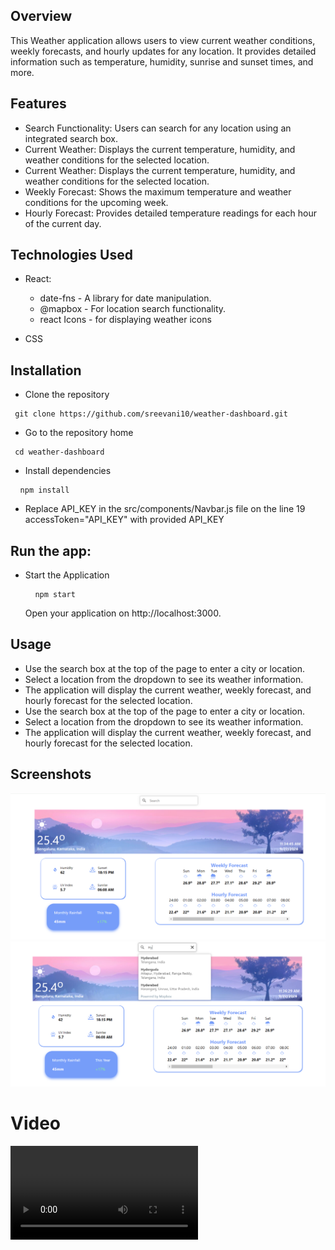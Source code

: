 ## Overview

This Weather application allows users to view current weather conditions, weekly forecasts, and hourly updates for any location. It provides detailed information such as temperature, humidity, sunrise and sunset times, and more.

## Features

- Search Functionality: Users can search for any location using an integrated search box.
- Current Weather: Displays the current temperature, humidity, and weather conditions for the selected location.
- Current Weather: Displays the current temperature, humidity, and weather conditions for the selected location.
- Weekly Forecast: Shows the maximum temperature and weather conditions for the upcoming week.
- Hourly Forecast: Provides detailed temperature readings for each hour of the current day.

## Technologies Used

- React:

  - date-fns - A library for date manipulation.
  - @mapbox - For location search functionality.
  - react Icons - for displaying weather icons

- CSS

## Installation

- Clone the repository
<pre><code> git clone https://github.com/sreevani10/weather-dashboard.git</code></pre>
- Go to the repository home<br/>
<pre><code> cd weather-dashboard</code></pre>
- Install dependencies<br/>
<pre> <code> npm install </code></pre>
- Replace API_KEY in the src/components/Navbar.js file on the line 19 accessToken="API_KEY" with provided API_KEY<br/>

## Run the app:

- Start the Application
  <pre> <code> npm start </code></pre>
  Open your application on http://localhost:3000.

## Usage

- Use the search box at the top of the page to enter a city or location.
- Select a location from the dropdown to see its weather information.
- The application will display the current weather, weekly forecast, and hourly forecast for the selected location.
- Use the search box at the top of the page to enter a city or location.
- Select a location from the dropdown to see its weather information.
- The application will display the current weather, weekly forecast, and hourly forecast for the selected location.

## Screenshots

![alt text](https://github.com/sreevani10/weather-dashboard/blob/main/public/screenshots/WeatherDashboard_HomeScreen.png)
<br/>
![alt text](https://github.com/sreevani10/weather-dashboard/blob/main/public/screenshots/WeatherDashboard_SearchLocationScreen.png)

# Video

![Watch the video](https://github.com/sreevani10/weather-dashboard/blob/main/public/screenshots/WeatherDashboardVideo.mp4)
